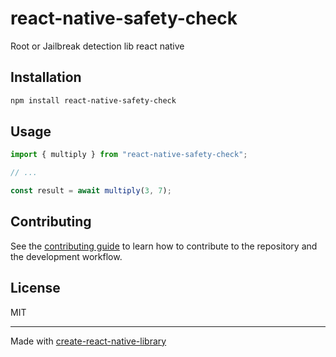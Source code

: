 # react-native-safety-check
Root or Jailbreak detection lib react native
## Installation

```sh
npm install react-native-safety-check
```

## Usage

```js
import { multiply } from "react-native-safety-check";

// ...

const result = await multiply(3, 7);
```

## Contributing

See the [contributing guide](CONTRIBUTING.md) to learn how to contribute to the repository and the development workflow.

## License

MIT

---

Made with [create-react-native-library](https://github.com/callstack/react-native-builder-bob)
